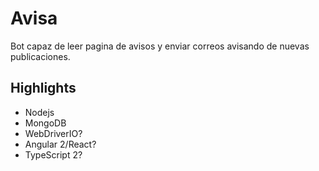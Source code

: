 # Avisa

Bot capaz de leer pagina de avisos y enviar correos avisando de nuevas publicaciones.

## Highlights

- Nodejs
- MongoDB
- WebDriverIO?
- Angular 2/React?
- TypeScript 2?
 



